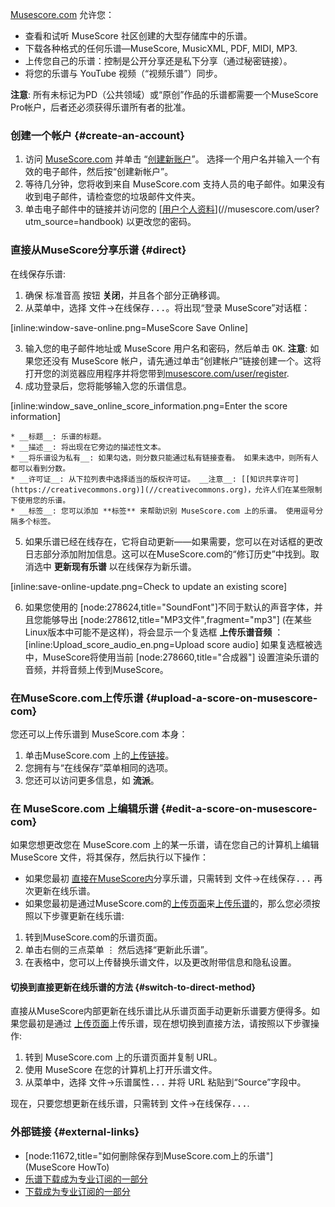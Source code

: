 [Musescore.com](https://musescore.com) 允许您：

* 查看和试听 MuseScore 社区创建的大型存储库中的乐谱。
* 下载各种格式的任何乐谱—MuseScore, MusicXML, PDF, MIDI, MP3.
* 上传您自己的乐谱：控制是公开分享还是私下分享（通过秘密链接）。
* 将您的乐谱与 YouTube 视频（“视频乐谱”）同步。

__注意__: 所有未标记为PD（公共领域）或“原创”作品的乐谱都需要一个MuseScore Pro帐户，后者还必须获得乐谱所有者的批准。

### 创建一个帐户 {#create-an-account}

1. 访问 [MuseScore.com](//musescore.com/?utm_source=handbook) 并单击 “[创建新账户](//musescore.com/user/register)”。 选择一个用户名并输入一个有效的电子邮件，然后按“创建新帐户”。
2. 等待几分钟，您将收到来自 MuseScore.com 支持人员的电子邮件。如果没有收到电子邮件，请检查您的垃圾邮件文件夹。
3. 单击电子邮件中的链接并访问您的 [[用户个人资料](https://musescore.com/user?utm_source=handbook)](//musescore.com/user?utm_source=handbook) 以更改您的密码。

### 直接从MuseScore分享乐谱 {#direct}

在线保存乐谱: 

1. 确保  <kbd><samp class="button">标准音高</samp></kbd> 按钮 __关闭__，并且各个部分正确移调。
2. 从菜单中，选择 <samp class="menu">文件</samp>&rarr;<samp class="menuitem">在线保存...</samp>。将出现“登录 MuseScore”对话框：

 [inline:window-save-online.png=MuseScore Save Online]

3. 输入您的电子邮件地址或 MuseScore 用户名和密码，然后单击 <kbd><samp class="button">OK</samp></kbd>. __注意__: 如果您还没有 MuseScore 帐户，请先通过单击“创建帐户”链接创建一个。这将打开您的浏览器应用程序并将您带到[musescore.com/user/register](//musescore.com/user/register?utm_source=handbook).
4. 成功登录后，您将能够输入您的乐谱信息。

 [inline:window_save_online_score_information.png=Enter the score information]

    * __标题__: 乐谱的标题。
    * __描述__: 将出现在它旁边的描述性文本。
    * __将乐谱设为私有__: 如果勾选，则分数只能通过私有链接查看。 如果未选中，则所有人都可以看到分数。
    * __许可证__: 从下拉列表中选择适当的版权许可证。 __注意__: [[知识共享许可](https://creativecommons.org)](//creativecommons.org)，允许人们在某些限制下使用您的乐谱。
    * __标签__: 您可以添加 **标签** 来帮助识别 MuseScore.com 上的乐谱。 使用逗号分隔多个标签。
5. 如果乐谱已经在线存在，它将自动更新——如果需要，您可以在对话框的更改日志部分添加附加信息。这可以在MuseScore.com的“修订历史”中找到。取消选中 **更新现有乐谱** 以在线保存为新乐谱。

 [inline:save-online-update.png=Check to update an existing score]

6. 如果您使用的 [node:278624,title="SoundFont"]不同于默认的声音字体，并且您能够导出 [node:278612,title="MP3文件",fragment="mp3"] (在某些Linux版本中可能不是这样)，将会显示一个复选框 __上传乐谱音频__ ：
 [inline:Upload_score_audio_en.png=Upload score audio]
    如果复选框被选中，MuseScore将使用当前 [node:278660,title="合成器"] 设置渲染乐谱的音频，并将音频上传到MuseScore。

### 在MuseScore.com上传乐谱 {#upload-a-score-on-musescore-com}

您还可以上传乐谱到 MuseScore.com 本身：

1. 单击MuseScore.com 上的[上传链接](//musescore.com/upload?utm_source=handbook)。
2. 您拥有与“在线保存”菜单相同的选项。
3. 您还可以访问更多信息，如 **流派**。

### 在 MuseScore.com 上编辑乐谱 {#edit-a-score-on-musescore-com}

如果您想更改您在 MuseScore.com 上的某一乐谱，请在您自己的计算机上编辑 MuseScore 文件，将其保存，然后执行以下操作：

* 如果您最初 [直接在MuseScore内](#直接)分享乐谱，只需转到 <samp class="menu">文件</samp>&rarr;<samp class="menuitem">在线保存...</samp> 再次更新在线乐谱。
* 如果您最初是通过MuseScore.com的[上传页面](//musescore.com/upload?utm_source=handbook)来[上传乐谱](#upload-a-score-on-musescore-com)的，那么您必须按照以下步骤更新在线乐谱:
 1. 转到MuseScore.com的乐谱页面。
 2. 单击右侧的三点菜单 <kbd><samp class="menu">⋮</samp></kbd> 然后选择“更新此乐谱”。
 3. 在表格中，您可以上传替换乐谱文件，以及更改附带信息和隐私设置。

#### 切换到直接更新在线乐谱的方法 {#switch-to-direct-method}

直接从MuseScore内部更新在线乐谱比从乐谱页面手动更新乐谱要方便得多。如果您最初是通过 [上传页面](//musescore.com/upload?utm_source=handbook)上传乐谱，现在想切换到直接方法，请按照以下步骤操作: 

1. 转到 MuseScore.com 上的乐谱页面并复制 URL。
2. 使用 MuseScore 在您的计算机上打开乐谱文件。
3. 从菜单中，选择 <samp class="menu">文件</samp>&rarr;<samp class="menuitem">乐谱属性...</samp> 并将 URL 粘贴到“Source”字段中。

现在，只要您想更新在线乐谱，只需转到 <samp class="menu">文件</samp>&rarr;<samp class="menuitem">在线保存...</samp>.

### 外部链接 {#external-links}

* [node:11672,title="如何删除保存到MuseScore.com上的乐谱"] (MuseScore HowTo)
* [乐谱下载成为专业订阅的一部分](https://musescore.com/download-terms)
* [下载成为专业订阅的一部分](https://musescore.com/groups/improving-musescore-com/discuss/5044610)
